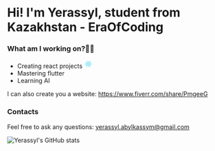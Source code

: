 # Hi! I'm Yerassyl, student from Kazakhstan - EraOfCoding

### What am I working on?👨‍💻
- Creating react projects <code><img height="20" src="https://raw.githubusercontent.com/github/explore/80688e429a7d4ef2fca1e82350fe8e3517d3494d/topics/react/react.png"></code>
- Mastering flutter
- Learning AI

I can also create you a website: https://www.fiverr.com/share/PmgeeG

### Contacts
Feel free to ask any questions:
yerassyl.abylkassym@gmail.com

![Yerassyl's GitHub stats](https://github-readme-stats.vercel.app/api?username=EraOfCoding&count_private=true&bg_color=fefefe&title_color=121212&text_color=353535&show_icons=true)
